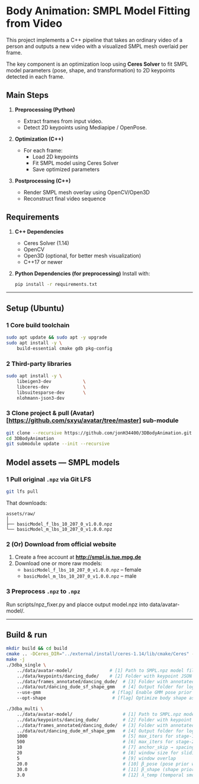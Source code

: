 # Body Animation: SMPL Model Fitting from Video

This project implements a C++ pipeline that takes an ordinary video of a person and outputs a new video with a visualized SMPL mesh overlaid per frame.

The key component is an optimization loop using **Ceres Solver** to fit SMPL model parameters (pose, shape, and transformation) to 2D keypoints detected in each frame.

## Main Steps
1. **Preprocessing (Python)**
   - Extract frames from input video.
   - Detect 2D keypoints using Mediapipe / OpenPose.

2. **Optimization (C++)**
   - For each frame:
     - Load 2D keypoints
     - Fit SMPL model using Ceres Solver
     - Save optimized parameters

3. **Postprocessing (C++)**
   - Render SMPL mesh overlay using OpenCV/Open3D
   - Reconstruct final video sequence

## Requirements

1. **C++ Dependencies**
    - Ceres Solver (1.14)
    - OpenCV
    - Open3D (optional, for better mesh visualization)
    - C++17 or newer

2. **Python Dependencies (for preprocessing)**
    Install with:
    ```bash
    pip install -r requirements.txt


---

## Setup (Ubuntu)

### 1 Core build toolchain
```bash
sudo apt update && sudo apt -y upgrade
sudo apt install -y \
    build-essential cmake gdb pkg-config

```


### 2 Third-party libraries 
```bash
sudo apt install -y \
    libeigen3-dev            \  
    libceres-dev             \ 
    libsuitesparse-dev       \  
    nlohmann-json3-dev 
```



### 3 Clone project & pull (Avatar)[https://github.com/sxyu/avatar/tree/master] sub-module
```bash
git clone --recursive https://github.com/jonH34400/3DBodyAnimation.git
cd 3DBodyAnimation
git submodule update --init --recursive
```



## Model assets — SMPL models

### 1  Pull original `.npz` via **Git LFS**
```bash
git lfs pull
```

That downloads:

```
assets/raw/
│
├── basicModel_f_lbs_10_207_0_v1.0.0.npz
└── basicModel_m_lbs_10_207_0_v1.0.0.npz
```

### 2 (Or) Download from official website
1. Create a free account at **<http://smpl.is.tue.mpg.de>**  
2. Download one or more raw models:  
   * `basicModel_f_lbs_10_207_0_v1.0.0.npz`  – female  
   * `basicModel_m_lbs_10_207_0_v1.0.0.npz`  – male  


### 3 Preprocess `.npz` to `.npz`
   Run scripts/npz_fixer.py and placce output model.npz into data/avatar-model/.

---

## Build & run
```bash
mkdir build && cd build
cmake .. -DCeres_DIR="../external/install/ceres-1.14/lib/cmake/Ceres" -DCMAKE_BUILD_TYPE=Release -DWITH_OMP=ON
make -j
./3dba_single \
    ../data/avatar-model/              # [1] Path to SMPL.npz model file
    ../data/keypoints/dancing_dude/    # [2] Folder with keypoint JSON files
    ../data/frames_annotated/dancing_dude/  # [3] Folder with annotated input images
    ../data/out/dancing_dude_sf_shape_gmm   # [4] Output folder for logs & renders
    --use-gmm                           # [flag] Enable GMM pose prior
    --opt-shape                         # [flag] Optimize body shape as well as pose

./3dba_multi \
    ../data/avatar-model/                   # [1] Path to SMPL.npz model file
    ../data/keypoints/dancing_dude/         # [2] Folder with keypoint JSON files
    ../data/frames_annotated/dancing_dude/  # [3] Folder with annotated input images
    ../data/out/dancing_dude_mf_shape_gmm   # [4] Output folder for logs & renders
    1000                                    # [5] max_iters for stage-1 (anchor frames)
    500                                     # [6] max_iters for stage-2 (window refinement)
    10                                      # [7] anchor_skip → spacing between anchor frames
    20                                      # [8] window size for sliding-window optimization
    5                                       # [9] window overlap
    20.0                                    # [10] β_pose (pose prior weight)
    30.0                                    # [11] β_shape (shape prior weight)
    3.0                                     # [12] λ_temp (temporal smoothness weight)

```
